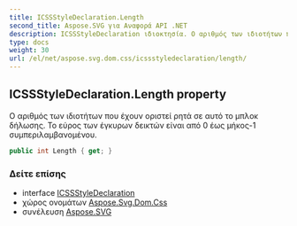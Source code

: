 ```yaml
---
title: ICSSStyleDeclaration.Length
second_title: Aspose.SVG για Αναφορά API .NET
description: ICSSStyleDeclaration ιδιοκτησία. Ο αριθμός των ιδιοτήτων που έχουν οριστεί ρητά σε αυτό το μπλοκ δήλωσης. Το εύρος των έγκυρων δεικτών είναι από 0 έως μήκος1 συμπεριλαμβανομένου.
type: docs
weight: 30
url: /el/net/aspose.svg.dom.css/icssstyledeclaration/length/
---
```

## ICSSStyleDeclaration.Length property

Ο αριθμός των ιδιοτήτων που έχουν οριστεί ρητά σε αυτό το μπλοκ δήλωσης. Το εύρος των έγκυρων δεικτών είναι από 0 έως μήκος-1 συμπεριλαμβανομένου.

```csharp
public int Length { get; }
```

### Δείτε επίσης

* interface [ICSSStyleDeclaration](../)
* χώρος ονομάτων [Aspose.Svg.Dom.Css](../../icssstyledeclaration/)
* συνέλευση [Aspose.SVG](../../../)


